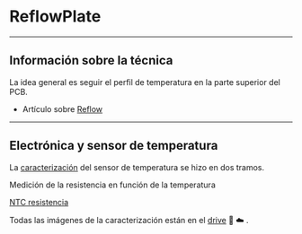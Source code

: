 # ReflowPlate

---

## Información sobre la técnica

La idea general es seguir el perfil de temperatura en la parte superior del PCB.

- Artículo sobre [Reflow](https://www.compuphase.com/electronics/reflowsolderprofiles.htm)

---

## Electrónica y sensor de temperatura

La [caracterización](https://docs.google.com/spreadsheets/d/1-RvlA-grsIiiUgjizpUGiVOSZX-gMTfZjR6k9xNPSr8/edit?usp=sharing) del sensor de temperatura se hizo en dos tramos.

Medición de la resistencia en función de la temperatura

[NTC resistencia](https://github.com/DarioCapu/ReflowPlate/blob/main/NTC/NTC_resistencia_vs_temperatura.png)

Todas las imágenes de la caracterización están en el [drive](https://drive.google.com/drive/folders/1haFe0wOA7xZrg_-eInfIcUbAJK93i5PH?usp=sharing) :floppy_disk: :cloud: .
